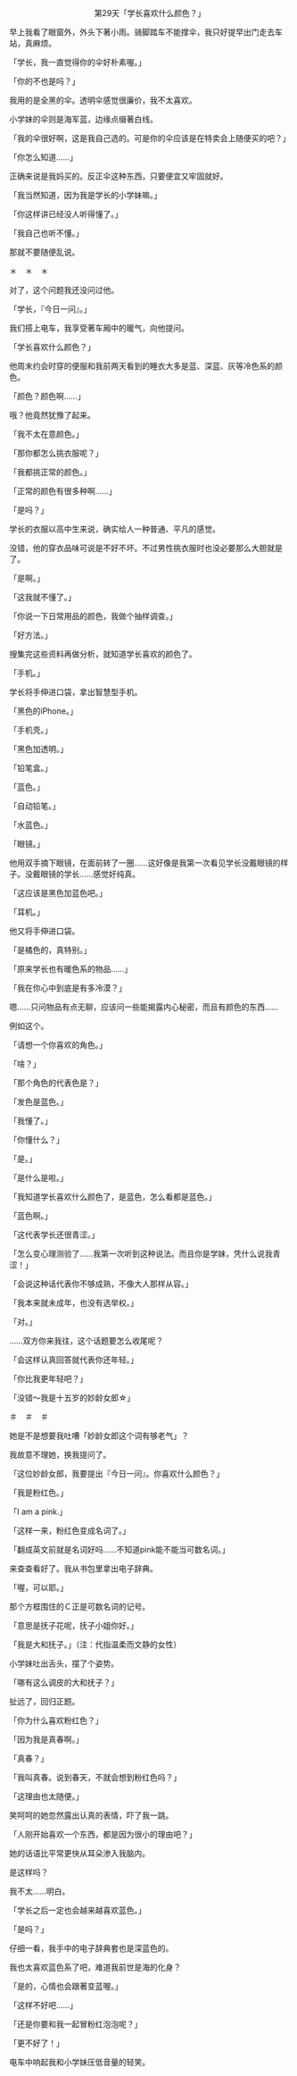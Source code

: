 <p align="center">第29天「学长喜欢什么颜色？」</p>

早上我看了眼窗外，外头下著小雨。骑脚踏车不能撑伞，我只好提早出门走去车站，真麻烦。

「学长，我一直觉得你的伞好朴素喔。」

「你的不也是吗？」

我用的是全黑的伞。透明伞感觉很廉价，我不太喜欢。

小学妹的伞则是海军蓝，边缘点缀著白线。

「我的伞很好啊，这是我自己选的。可是你的伞应该是在特卖会上随便买的吧？」

「你怎么知道……」

正确来说是我妈买的。反正伞这种东西，只要便宜又牢固就好。

「我当然知道，因为我是学长的小学妹嘛。」

「你这样讲已经没人听得懂了。」

「我自己也听不懂。」

那就不要随便乱说。

＊　＊　＊

对了，这个问题我还没问过他。

「学长，『今日一问』。」

我们搭上电车，我享受著车厢中的暖气，向他提问。

「学长喜欢什么颜色？」

他周末约会时穿的便服和我前两天看到的睡衣大多是蓝、深蓝、灰等冷色系的颜色。

「颜色？颜色啊……」

哦？他竟然犹豫了起来。

「我不太在意颜色。」

「那你都怎么挑衣服呢？」

「我都挑正常的颜色。」

「正常的颜色有很多种啊……」

「是吗？」

学长的衣服以高中生来说，确实给人一种普通、平凡的感觉。

没错，他的穿衣品味可说是不好不坏。不过男性挑衣服时也没必要那么大胆就是了。

「是啊。」

「这我就不懂了。」

「你说一下日常用品的颜色，我做个抽样调查。」

「好方法。」

搜集完这些资料再做分析，就知道学长喜欢的颜色了。

「手机。」

学长将手伸进口袋，拿出智慧型手机。

「黑色的iPhone。」

「手机壳。」

「黑色加透明。」

「铅笔盒。」

「蓝色。」

「自动铅笔。」

「水蓝色。」

「眼镜。」

他用双手摘下眼镜，在面前转了一圈……这好像是我第一次看见学长没戴眼镜的样子。没戴眼镜的学长……感觉好纯真。

「这应该是黑色加蓝色吧。」

「耳机。」

他又将手伸进口袋。

「是橘色的，真特别。」

「原来学长也有暖色系的物品……」

「我在你心中到底是有多冷漠？」

嗯……只问物品有点无聊，应该问一些能揭露内心秘密，而且有颜色的东西……

例如这个。

「请想一个你喜欢的角色。」

「啥？」

「那个角色的代表色是？」

「发色是蓝色。」

「我懂了。」

「你懂什么？」

「是。」

「是什么是啦。」

「我知道学长喜欢什么颜色了，是蓝色，怎么看都是蓝色。」

「蓝色啊。」

「这代表学长还很青涩。」

「怎么变心理测验了……我第一次听到这种说法。而且你是学妹，凭什么说我青涩！」

「会说这种话代表你不够成熟，不像大人那样从容。」

「我本来就未成年，也没有选举权。」

「对。」

……双方你来我往，这个话题要怎么收尾呢？

「会这样认真回答就代表你还年轻。」

「你比我更年轻吧？」

「没错～我是十五岁的妙龄女郎☆」

＃　＃　＃

她是不是想要我吐嘈「妙龄女郎这个词有够老气」？

我故意不理她，换我提问了。

「这位妙龄女郎，我要提出『今日一问』。你喜欢什么颜色？」

「我是粉红色。」

「I am a pink.」

「这样一来，粉红色变成名词了。」

「翻成英文前就是名词好吗……不知道pink能不能当可数名词。」

来查查看好了。我从书包里拿出电子辞典。

「喔，可以耶。」

那个方框围住的Ｃ正是可数名词的记号。

「意思是抚子花呢，抚子小姐你好。」

「我是大和抚子。」（注：代指温柔而文静的女性）

小学妹吐出舌头，摆了个姿势。

「哪有这么调皮的大和抚子？」

扯远了，回归正题。

「你为什么喜欢粉红色？」

「因为我是真春啊。」

「真春？」

「我叫真春。说到春天，不就会想到粉红色吗？」

「这理由也太随便。」

笑呵呵的她忽然露出认真的表情，吓了我一跳。

「人刚开始喜欢一个东西，都是因为很小的理由吧？」

她的话语比平常更快从耳朵渗入我脑内。

是这样吗？

我不太……明白。

「学长之后一定也会越来越喜欢蓝色。」

「是吗？」

仔细一看，我手中的电子辞典套也是深蓝色的。

我也太喜欢蓝色系了吧，难道我前世是海的化身？

「是的，心情也会跟著变蓝喔。」

「这样不好吧……」

「还是你要和我一起冒粉红泡泡呢？」

「更不好了！」

电车中响起我和小学妹压低音量的轻笑。

